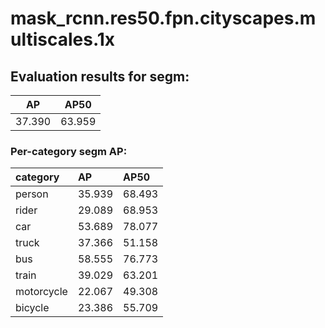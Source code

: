 # mask_rcnn.res50.fpn.cityscapes.multiscales.1x  

## Evaluation results for segm:  

|   AP   |  AP50  |  
|:------:|:------:|  
| 37.390 | 63.959 |

### Per-category segm AP:  

| category   | AP     | AP50   |  
|:-----------|:-------|:-------|  
| person     | 35.939 | 68.493 |  
| rider      | 29.089 | 68.953 |  
| car        | 53.689 | 78.077 |  
| truck      | 37.366 | 51.158 |  
| bus        | 58.555 | 76.773 |  
| train      | 39.029 | 63.201 |  
| motorcycle | 22.067 | 49.308 |  
| bicycle    | 23.386 | 55.709 |
